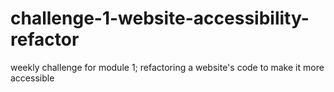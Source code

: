 # challenge-1-website-accessibility-refactor
weekly challenge for module 1; refactoring a website's code to make it more accessible
